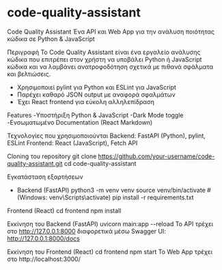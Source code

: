 # code-quality-assistant
Code Quality Assistant
Ένα API και Web App για την ανάλυση ποιότητας κώδικα σε Python & JavaScript

 Περιγραφή
Το Code Quality Assistant είναι ένα εργαλείο ανάλυσης κώδικα που επιτρέπει στον χρήστη να υποβάλει Python ή JavaScript κώδικα και να λαμβάνει ανατροφοδότηση σχετικά με πιθανά σφάλματα και βελτιώσεις.

- Χρησιμοποιεί pylint για Python και ESLint για JavaScript
- Παρέχει καθαρό JSON output με αναφορά σφαλμάτων
- Έχει React frontend για εύκολη αλληλεπίδραση


Features
-Υποστήριξη Python & JavaScript
-Dark Mode toggle 
-Ενσωματωμένο Documentation (React Markdown)

  Τεχνολογίες που χρησιμοποιούνται
Backend: FastAPI (Python), pylint, ESLint
Frontend: React (JavaScript), Fetch API



Cloning του repository
git clone https://github.com/your-username/code-quality-assistant.git
cd code-quality-assistant

Εγκατάσταση εξαρτήσεων
- Backend (FastAPI)
python3 -m venv venv
source venv/bin/activate  # (Windows: venv\Scripts\activate)
pip install -r requirements.txt

Frontend (React)
cd frontend
npm install

Εκκίνηση του Backend (FastAPI)
uvicorn main:app --reload
Το API τρέχει στο http://127.0.0.1:8000
διαφορετικά μέσω Swagger UI: http://127.0.0.1:8000/docs

Εκκίνηση του Frontend (React)
cd frontend
npm start
Το Web App τρέχει στο http://localhost:3000/


